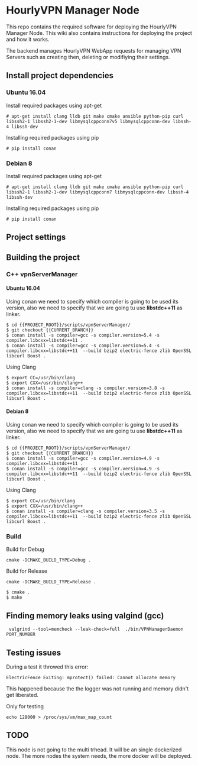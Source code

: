 # HourlyVPN Manager Node

This repo contains the required software for deploying the HourlyVPN Manager Node. This wiki also contains instructions for deploying the project and how it works.

The backend manages HourlyVPN WebApp requests for managing VPN Servers such as creating then, deleting or modifiying their settings.


## Install project dependencies

### Ubuntu 16.04

Install required packages using apt-get

```
# apt-get install clang lldb git make cmake ansible python-pip curl libssh2-1 libssh2-1-dev libmysqlcppconn7v5 libmysqlcppconn-dev libssh-4 libssh-dev
```

Installing required packages using pip

```
# pip install conan
```

### Debian 8
Install required packages using apt-get

```
# apt-get install clang lldb git make cmake ansible python-pip curl libssh2-1 libssh2-1-dev libmysqlcppconn7 libmysqlcppconn-dev libssh-4 libssh-dev
```

Installing required packages using pip

```
# pip install conan
```
## Project settings

## Building the project


### C++ vpnServerManager

#### Ubuntu 16.04

Using conan we need to specify which compiler is going to be used its version, also we need to specify that we are going tu use  **libstdc++11** as linker.
```
$ cd {{PROJECT_ROOT}}/scripts/vpnServerManager/
$ git checkout {{CURRENT_BRANCH}}
$ conan install -s compiler=gcc -s compiler.version=5.4 -s compiler.libcxx=libstdc++11 .
$ conan install -s compiler=gcc -s compiler.version=5.4 -s compiler.libcxx=libstdc++11  --build bzip2 electric-fence zlib OpenSSL libcurl Boost .
```


Using Clang
```
$ export CC=/usr/bin/clang
$ export CXX=/usr/bin/clang++
$ conan install -s compiler=clang -s compiler.version=3.8 -s compiler.libcxx=libstdc++11  --build bzip2 electric-fence zlib OpenSSL libcurl Boost .
```

#### Debian 8

Using conan we need to specify which compiler is going to be used its version, also we need to specify that we are going tu use  **libstdc++11** as linker.
```
$ cd {{PROJECT_ROOT}}/scripts/vpnServerManager/
$ git checkout {{CURRENT_BRANCH}}
$ conan install -s compiler=gcc -s compiler.version=4.9 -s compiler.libcxx=libstdc++11 .
$ conan install -s compiler=gcc -s compiler.version=4.9 -s compiler.libcxx=libstdc++11  --build bzip2 electric-fence zlib OpenSSL libcurl Boost .
```

Using Clang
```
$ export CC=/usr/bin/clang
$ export CXX=/usr/bin/clang++
$ conan install -s compiler=clang -s compiler.version=3.5 -s compiler.libcxx=libstdc++11  --build bzip2 electric-fence zlib OpenSSL libcurl Boost .
```

### Build

Build for Debug
```
cmake -DCMAKE_BUILD_TYPE=Debug .
```
Build for Release
```
cmake -DCMAKE_BUILD_TYPE=Release .
```
```
$ cmake .
$ make
```

## Finding memory leaks using valgind (gcc)
```
 valgrind --tool=memcheck --leak-check=full  ./bin/VPNManagerDaemon PORT_NUMBER
```

## Testing issues

During a test it throwed this error:
```
ElectricFence Exiting: mprotect() failed: Cannot allocate memory
```

This happened because the the logger was not running and memory didn't get liberated.

Only for testing
```
echo 128000 > /proc/sys/vm/max_map_count
```

## TODO

This node is not going to the multi trhead. It will be an single dockerized node. The more nodes the system needs, the more docker will be deployed.
